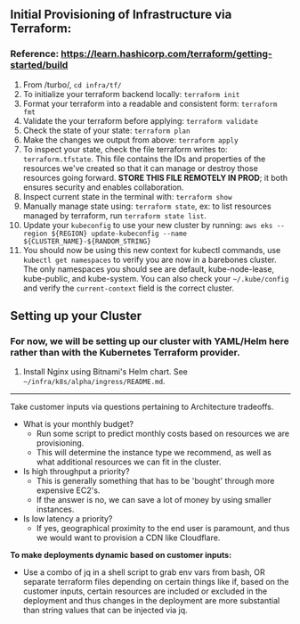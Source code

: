 ## Initial Provisioning of Infrastructure via Terraform:
### Reference: https://learn.hashicorp.com/terraform/getting-started/build
1. From /turbo/, `cd infra/tf/`
2. To initialize your terraform backend locally: `terraform init`
3. Format your terraform into a readable and consistent form: `terraform fmt`
4. Validate the your terraform before applying: `terraform validate`
5. Check the state of your state: `terraform plan`
6. Make the changes we output from above: `terraform apply`
7. To inspect your state, check the file terraform writes to: `terraform.tfstate`. This file contains the IDs and properties of the resources we've created so that it can manage or destroy those resources going forward. **STORE THIS FILE REMOTELY IN PROD**; it both ensures security and enables collaboration.
8. Inspect current state in the terminal with: `terraform show`
9. Manually manage state using: `terraform state`, ex: to list resources managed by terraform, run `terraform state list`.
10. Update your `kubeconfig` to use your new cluster by running: `aws eks --region ${REGION} update-kubeconfig --name ${CLUSTER_NAME}-${RANDOM_STRING}` 
11. You should now be using this new context for kubectl commands, use `kubectl get namespaces` to verify you are now in a barebones cluster. The only namespaces you should see are default, kube-node-lease, kube-public, and kube-system. You can also check your `~/.kube/config` and verify the `current-context` field is the correct cluster.
  
## Setting up your Cluster 
### For now, we will be setting up our cluster with YAML/Helm here rather than with the Kubernetes Terraform provider.
1. Install Nginx using Bitnami's Helm chart. See `~/infra/k8s/alpha/ingress/README.md`.
---------------
  
Take customer inputs via questions pertaining to Architecture tradeoffs.
* What is your monthly budget?
  * Run some script to predict monthly costs based on resources we are provisioning.
  * This will determine the instance type we recommend, as well as what additional resources we can fit in the cluster.
* Is high throughput a priority?
  * This is generally something that has to be 'bought' through more expensive EC2's.
  * If the answer is no, we can save a lot of money by using smaller instances.
* Is low latency a priority?
  * If yes, geographical proximity to the end user is paramount, and thus we would want to provision a CDN like Cloudflare.

**To make deployments dynamic based on customer inputs:**
* Use a combo of jq in a shell script to grab env vars from bash, OR separate terraform files depending on certain things like if, based on the customer inputs, certain resources are included or excluded in the deployment and thus changes in the deployment are more substantial than string values that can be injected via jq.